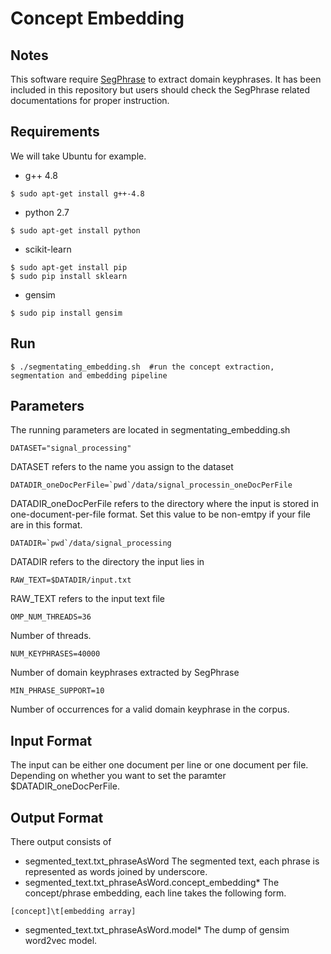 # Concept Embedding


## Notes

This software require [SegPhrase](https://github.com/shangjingbo1226/SegPhrase) to extract domain keyphrases. It has been included in this repository but users should check the SegPhrase related documentations for proper instruction.

## Requirements

We will take Ubuntu for example.

* g++ 4.8
```
$ sudo apt-get install g++-4.8
```
* python 2.7
```
$ sudo apt-get install python
```
* scikit-learn
```
$ sudo apt-get install pip
$ sudo pip install sklearn
```
* gensim
```
$ sudo pip install gensim
```



## Run

```
$ ./segmentating_embedding.sh  #run the concept extraction, segmentation and embedding pipeline
```

## Parameters
The running parameters are located in segmentating_embedding.sh
```
DATASET="signal_processing"
```
DATASET refers to the name you assign to the dataset
```
DATADIR_oneDocPerFile=`pwd`/data/signal_processin_oneDocPerFile
```
DATADIR_oneDocPerFile refers to the directory where the input is stored in one-document-per-file format. Set this value to be non-emtpy if your file are in this format.
```
DATADIR=`pwd`/data/signal_processing
```
DATADIR refers to the directory the input lies in
```
RAW_TEXT=$DATADIR/input.txt
```
RAW_TEXT refers to the input text file



```
OMP_NUM_THREADS=36
```
Number of threads.

```
NUM_KEYPHRASES=40000
```
Number of domain keyphrases extracted by SegPhrase

```
MIN_PHRASE_SUPPORT=10
```
Number of occurrences for a valid domain keyphrase in the corpus.

## Input Format
The input can be either one document per line or one document per file. Depending on whether you want to set the paramter $DATADIR_oneDocPerFile.

## Output Format
There output consists of 
* segmented_text.txt_phraseAsWord
The segmented text, each phrase is represented as words joined by underscore.
* segmented_text.txt_phraseAsWord.concept_embedding*
The concept/phrase embedding, each line takes the following form.
```
[concept]\t[embedding array]
```
* segmented_text.txt_phraseAsWord.model*
The dump of gensim word2vec model.